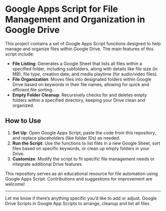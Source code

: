 # Google Apps Script for File Management and Organization in Google Drive

This project contains a set of Google Apps Script functions designed to help manage and organize files within Google Drive. The main features of this script include:

- **File Listing**: Generates a Google Sheet that lists all files within a specified folder, including subfolders, along with details like file size (in MB), file type, creation date, and media playtime (for audio/video files).
- **File Organization**: Moves files into designated folders within Google Drive based on keywords in their file names, allowing for quick and efficient file sorting.
- **Empty Folder Cleanup**: Recursively checks for and deletes empty folders within a specified directory, keeping your Drive clean and organized.

## How to Use

1. **Set Up**: Open Google Apps Script, paste the code from this repository, and replace placeholders (like folder IDs) as needed.
2. **Run the Script**: Use the functions to list files in a new Google Sheet, sort files based on specific keywords, or clean up empty folders in your Drive.
3. **Customize**: Modify the script to fit specific file management needs or integrate additional Drive features.

This repository serves as an educational resource for file automation using Google Apps Script. Contributions and suggestions for improvement are welcome! 

---

Let me know if there’s anything specific you’d like to add or adjust.
Google Drive Scripts in Google App Scripts to arrange, cleanup and list all files
